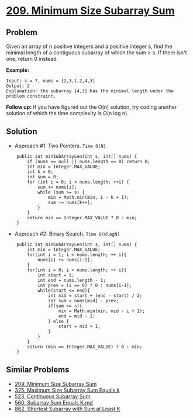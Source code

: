 # <a href='https://leetcode.com/problems/minimum-size-subarray-sum/'>209. Minimum Size Subarray Sum</a>

## Problem
Given an array of n positive integers and a positive integer s, find the minimal length of a contiguous subarray of
which the sum ≥ s. If there isn't one, return 0 instead.

<strong>Example:</strong> 
```
Input: s = 7, nums = [2,3,1,2,4,3]
Output: 2
Explanation: the subarray [4,3] has the minimal length under the problem constraint.
```

<strong>Follow up:</strong>
If you have figured out the O(n) solution, try coding another solution of which the time complexity is O(n log n). 

## Solution 
- Approach #1: Two Pointers. ```Time O(N)```
```
    public int minSubArrayLen(int s, int[] nums) {
        if (nums == null || nums.length == 0) return 0;
        int min = Integer.MAX_VALUE;
        int k = 0;
        int sum = 0;
        for (int i = 0; i < nums.length; ++i) {
            sum += nums[i];
            while (sum >= s) {
                min = Math.min(min, i - k + 1);
                sum -= nums[k++];
            }
        }
        return min == Integer.MAX_VALUE ? 0 : min;
    }
```

- Approach #2: Binary Search. ```Time O(NlogN)```
```
    public int minSubArrayLen(int s, int[] nums) {
        int min = Integer.MAX_VALUE;
        for(int i = 1; i < nums.length; ++ i){
            nums[i] += nums[i-1];
        }
        for(int i = 0; i < nums.length; ++ i){
            int start = i;
            int end = nums.length - 1;
            int prev = (i == 0) ? 0 : nums[i-1];
            while(start <= end){
                int mid = start + (end - start) / 2;
                int sum = nums[mid] - prev;
                if(sum >= s){
                    min = Math.min(min, mid - i + 1);
                    end = mid - 1;
                } else {
                    start = mid + 1;
                }
            }
        }
        return (min == Integer.MAX_VALUE) ? 0 : min;
    }
```

## Similar Problems
- <a href='https://github.com/DongZhuoran/LeetCode/blob/master/problems/209.%20Minimum%20Size%20Subarray%20Sum.md'>209. Minimum Size Subarray Sum</a>
- <a href='https://github.com/DongZhuoran/LeetCode/blob/master/problems/325.%20Maximum%20Size%20Subarray%20Sum%20Equals%20k.md'>325. Maximum Size Subarray Sum Equals k</a>
- <a href='https://github.com/DongZhuoran/LeetCode/blob/master/problems/523.%20Continuous%20Subarray%20Sum.md'>523. Continuous Subarray Sum</a>
- <a href='https://github.com/DongZhuoran/LeetCode/blob/master/problems/560.%20Subarray%20Sum%20Equals%20K.md'>560. Subarray Sum Equals K.md</a>
- <a href='https://github.com/DongZhuoran/LeetCode/blob/master/problems/862.%20Shortest%20Subarray%20with%20Sum%20at%20Least%20K.md'>862. Shortest Subarray with Sum at Least K</a>
